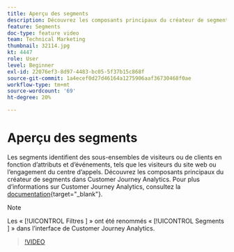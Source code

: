 ```yaml
---
title: Aperçu des segments
description: Découvrez les composants principaux du créateur de segments dans Customer Journey Analytics.
feature: Segments
doc-type: feature video
team: Technical Marketing
thumbnail: 32114.jpg
kt: 4447
role: User
level: Beginner
exl-id: 22076ef3-8d97-4483-bc05-5f37b15c868f
source-git-commit: 1a4ecef0d27d46164a1275906aaf36730468f0ae
workflow-type: tm+mt
source-wordcount: '69'
ht-degree: 20%

---
```


# Aperçu des segments

Les segments identifient des sous-ensembles de visiteurs ou de clients en fonction d’attributs et d’événements, tels que les visiteurs du site web ou l’engagement du centre d’appels. Découvrez les composants principaux du créateur de segments dans Customer Journey Analytics. Pour plus d’informations sur Customer Journey Analytics, consultez la [documentation](https://experienceleague.adobe.com/en/docs/analytics-platform/using/cja-components/cja-segments/filters-overview){target="_blank"}.

>[!NOTE]
>
> Les « [!UICONTROL  Filtres ] » ont été renommés « [!UICONTROL  Segments ] » dans l’interface de Customer Journey Analytics.

>[!VIDEO](https://video.tv.adobe.com/v/32114/?quality=12&learn=on)

